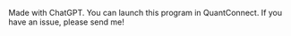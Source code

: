 Made with ChatGPT.
You can launch this program in QuantConnect. If you have an issue, please send me!
